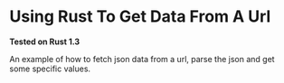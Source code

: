 # Using Rust To Get Data From A Url

**Tested on Rust 1.3**

An example of how to fetch json data from a url, parse the json and get some specific values.
